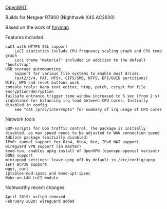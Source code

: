 [OpenWRT](https://openwrt.org/toh/netgear/r7800)

Builds for Netgear R7800 (Nighthawk X4S AC2600)

Based on the work of [hnyman](https://forum.openwrt.org/t/build-for-netgear-r7800/316)

Features included:

    LuCI with HTTPS SSL support
        LuCI statistics include CPU frequency scaling graph and CPU temp graph
        Luci theme "material" included in addition to the default "bootstrap"
    USB storage automounting
        Support for various file systems to enable most drives.
        (ext2/3/4, FAT, HFS+, CIFS/SMB, NTFS, EFI/GUID partitions)
    WiFi, WPS and reset buttons work
    console tools: Nano text editor, htop, patch, ccrypt for file encryption/decryption
    failsafe entrance trigger time window increased to 5 sec (from 2 s)
    irqbalance for balancing irq load between CPU cores. Initially disabled in config.
        see "cat /proc/interrupts" for summary of irq usage of CPU cores

Network tools

    SQM-scripts for QoS traffic control. The package is initially disabled, as max speed needs to be adjusted to WAN connection speed
    Adblock package (initially disabled)
    IPv6: tunnel support for 6in4, 6to4, 6rd, IPv6 NAT support
    wireguard VPN support (in master)
    kmod-tun, enables opkg install of OpenVPN (openvpn-openssl variant)
    DDNS support
    miniupnpd settings: leave upnp off by default in /etc/config/upnp
    IEFT BCP38 support
    wget, curl
    iptables-mod-ipsec and kmod-ipt-ipsec
    Wake-on-LAN LuCI module

Noteworthy recent changes:

    April 2019: vsftpd removed
    February 2020: wireguard added
